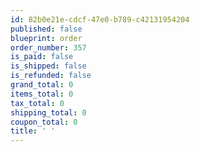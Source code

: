 ```yaml
---
id: 82b0e21e-cdcf-47e0-b789-c42131954204
published: false
blueprint: order
order_number: 357
is_paid: false
is_shipped: false
is_refunded: false
grand_total: 0
items_total: 0
tax_total: 0
shipping_total: 0
coupon_total: 0
title: ' '
---
```


